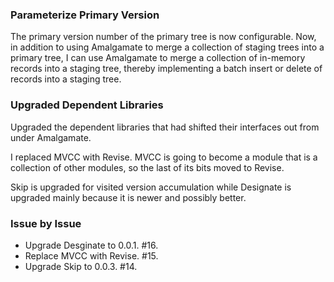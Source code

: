 ### Parameterize Primary Version

The primary version number of the primary tree is now configurable. Now, in
addition to using Amalgamate to merge a collection of staging trees into a
primary tree, I can use Amalgamate to merge a collection of in-memory records
into a staging tree, thereby implementing a batch insert or delete of records
into a staging tree.

### Upgraded Dependent Libraries

Upgraded the dependent libraries that had shifted their interfaces out from
under Amalgamate.

I replaced MVCC with Revise. MVCC is going to become a module that is a
collection of other modules, so the last of its bits moved to Revise.

Skip is upgraded for visited version accumulation while Designate is upgraded
mainly because it is newer and possibly better.

### Issue by Issue

 * Upgrade Desginate to 0.0.1. #16.
 * Replace MVCC with Revise. #15.
 * Upgrade Skip to 0.0.3. #14.
